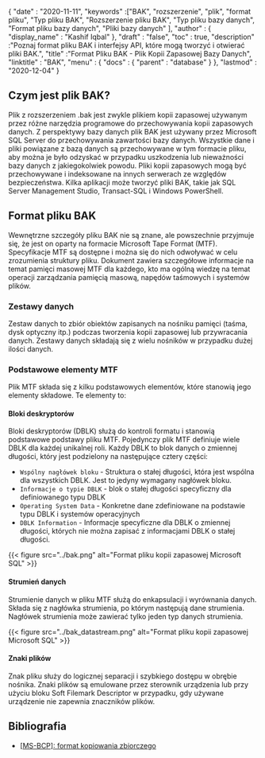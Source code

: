 {
  "date" : "2020-11-11",
  "keywords" :["BAK", "rozszerzenie", "plik", "format pliku", "Typ pliku BAK", "Rozszerzenie pliku BAK", "Typ pliku bazy danych", "Format pliku bazy danych", "Pliki bazy danych" ],
  "author" : {
    "display_name" : "Kashif Iqbal"
},
  "draft" : "false",
  "toc" : true,
  "description" :"Poznaj format pliku BAK i interfejsy API, które mogą tworzyć i otwierać pliki BAK.",
  "title" :"Format Pliku BAK - Plik Kopii Zapasowej Bazy Danych",
  "linktitle" : "BAK",
  "menu" : {
    "docs" : {
      "parent" : "database"
}
},
  "lastmod" : "2020-12-04"
}

## Czym jest plik BAK?

Plik z rozszerzeniem .bak jest zwykle plikiem kopii zapasowej używanym przez różne narzędzia programowe do przechowywania kopii zapasowych danych. Z perspektywy bazy danych plik BAK jest używany przez Microsoft SQL Server do przechowywania zawartości bazy danych. Wszystkie dane i pliki powiązane z bazą danych są przechowywane w tym formacie pliku, aby można je było odzyskać w przypadku uszkodzenia lub nieważności bazy danych z jakiegokolwiek powodu. Pliki kopii zapasowych mogą być przechowywane i indeksowane na innych serwerach ze względów bezpieczeństwa. Kilka aplikacji może tworzyć pliki BAK, takie jak SQL Server Management Studio, Transact-SQL i Windows PowerShell.

## Format pliku BAK

Wewnętrzne szczegóły pliku BAK nie są znane, ale powszechnie przyjmuje się, że jest on oparty na formacie Microsoft Tape Format (MTF). Specyfikacje MTF są dostępne i można się do nich odwoływać w celu zrozumienia struktury pliku. Dokument zawiera szczegółowe informacje na temat pamięci masowej MTF dla każdego, kto ma ogólną wiedzę na temat operacji zarządzania pamięcią masową, napędów taśmowych i systemów plików.

### Zestawy danych

Zestaw danych to zbiór obiektów zapisanych na nośniku pamięci (taśma, dysk optyczny itp.) podczas tworzenia kopii zapasowej lub przywracania danych. Zestawy danych składają się z wielu nośników w przypadku dużej ilości danych.

### Podstawowe elementy MTF

Plik MTF składa się z kilku podstawowych elementów, które stanowią jego elementy składowe. Te elementy to:

#### Bloki deskryptorów

Bloki deskryptorów (DBLK) służą do kontroli formatu i stanowią podstawowe podstawy pliku MTF. Pojedynczy plik MTF definiuje wiele DBLK dla każdej unikalnej roli. Każdy DBLK to blok danych o zmiennej długości, który jest podzielony na następujące cztery części:

* `Wspólny nagłówek bloku` - Struktura o stałej długości, która jest wspólna dla wszystkich DBLK. Jest to jedyny wymagany nagłówek bloku.
* `Informacje o typie DBLK` - blok o stałej długości specyficzny dla definiowanego typu DBLK
* `Operating System Data` - Konkretne dane zdefiniowane na podstawie typu DBLK i systemów operacyjnych
* `DBLK Information` - Informacje specyficzne dla DBLK o zmiennej długości, których nie można zapisać z informacjami DBLK o stałej długości.

 {{< figure src="../bak.png" alt="Format pliku kopii zapasowej Microsoft SQL" >}}

#### Strumień danych

Strumienie danych w pliku MTF służą do enkapsulacji i wyrównania danych. Składa się z nagłówka strumienia, po którym następują dane strumienia. Nagłówek strumienia może zawierać tylko jeden typ danych strumienia.

{{< figure src="../bak_datastream.png" alt="Format pliku kopii zapasowej Microsoft SQL" >}}

#### Znaki plików

Znak pliku służy do logicznej separacji i szybkiego dostępu w obrębie nośnika. Znaki plików są emulowane przez sterownik urządzenia lub przy użyciu bloku Soft Filemark Descriptor w przypadku, gdy używane urządzenie nie zapewnia znaczników plików.

## Bibliografia ##

* [[MS-BCP]: format kopiowania zbiorczego](https://learn.microsoft.com/en-us/openspecs/sql_data_portability/ms-bcp/54965c4d-34c7-400d-b970-1007984315a5?redirectedfrom=MSDN)

